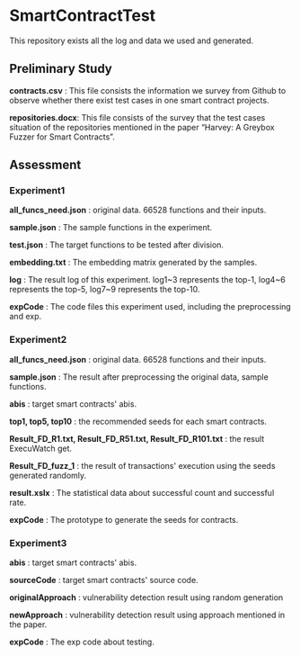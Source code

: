 # SmartContractTest

This repository exists all the log and data we used and generated.

## Preliminary Study

**contracts.csv** : This file consists the information we survey from Github to observe whether there exist test cases in one smart contract projects.

**repositories.docx**: This file consists of the survey that the test cases situation of the repositories mentioned in the paper “Harvey:  A Greybox Fuzzer for Smart Contracts”.

## Assessment

### Experiment1

**all_funcs_need.json** : original data. 66528 functions and their inputs.

**sample.json** : The sample functions in the experiment.

**test.json** : The target functions to be tested after division.

**embedding.txt** : The embedding matrix generated by the samples.

**log** : The result log of this experiment. log1\~3 represents the top-1, log4\~6 represents the top-5, log7\~9 represents the top-10.

**expCode** : The code files this experiment used, including the preprocessing and exp.

### Experiment2

**all_funcs_need.json** : original data. 66528 functions and their inputs.

**sample.json** : The result after preprocessing the original data, sample functions.

**abis** : target smart contracts' abis.

**top1, top5, top10** : the recommended seeds for each smart contracts.

**Result_FD_R1.txt, Result_FD_R51.txt, Result_FD_R101.txt** : the result ExecuWatch get.

**Result_FD_fuzz_1** : the result of transactions' execution using the seeds generated randomly.

**result.xslx** : The statistical data about successful count and successful rate.

**expCode** : The prototype to generate the seeds for contracts.

### Experiment3

**abis** : target smart contracts' abis.

**sourceCode** : target smart contracts' source code.

**originalApproach** : vulnerability detection result using random generation

**newApproach** : vulnerability detection result using approach mentioned in the paper.

**expCode** : The exp code about testing.
